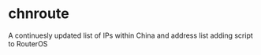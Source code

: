 # chnroute
A continuesly updated list of IPs within China and address list adding script to RouterOS

